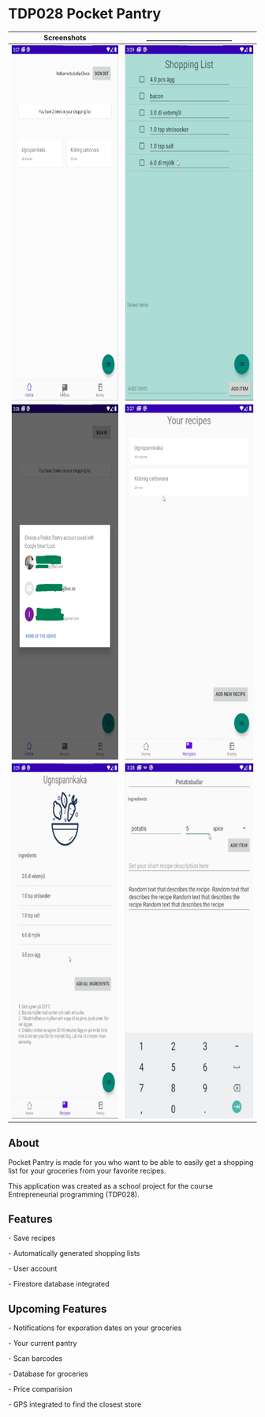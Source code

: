 <h1> TDP028 Pocket Pantry</h1>

 Screenshots          |   __________________________
:-------------------------:|:-------------------------:
<img src="app-pic-home1.png"  width="350" height="719"> | <img src="app-shoppinglist.png"  width="350" height="719"> 
<img src="app-log-in.png"  width="350" height="719"> | <img src="app-recipies-2.png"  width="350" height="719">
<img src="app-recipe-description.png"  width="350" height="719"> | <img src="app-edit-recipe.png"  width="350" height="719">

<h2>About</h2>

Pocket Pantry is made for you who want to be able to easily get a shopping list for your groceries from your favorite recipes. 

This application was created as a school project for the course Entrepreneurial programming (TDP028).

<h2>Features</h2>
<p>- Save recipes</p>
<p>- Automatically generated shopping lists</p>
<p>- User account</p>
<p>- Firestore database integrated</p>

<h2> Upcoming Features</h2>
<p>- Notifications for exporation dates on your groceries</p>
<p>- Your current pantry</p>
<p>- Scan barcodes</p>
<p>- Database for groceries</p>
<p>- Price comparision</p>
<p>- GPS integrated to find the closest store</p>

